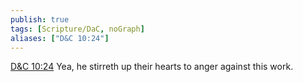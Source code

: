 ```yaml
---
publish: true
tags: [Scripture/DaC, noGraph]
aliases: ["D&C 10:24"]
---
```

[D&C 10:24](https://churchofjesuschrist.org/study/scriptures/dc-testament/dc/10?lang=eng&id=p24#p24) Yea, he stirreth up their hearts to anger against this work.
